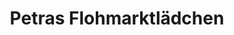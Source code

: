 ---
title: "Petras Flohmarktlädchen"
url: /goettingen/petras-flohmarktlaedchen/
shop: Gebrauchtwaren
---